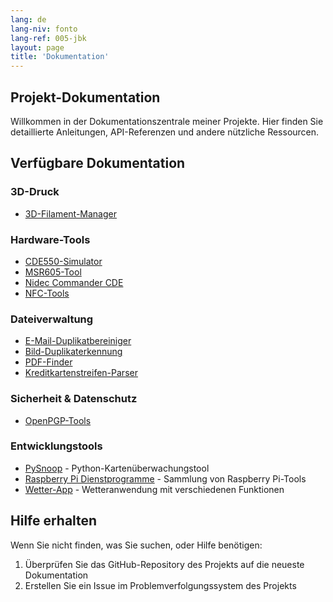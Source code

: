 ```yaml
---
lang: de
lang-niv: fonto
lang-ref: 005-jbk
layout: page
title: 'Dokumentation'
---
```


## Projekt-Dokumentation

Willkommen in der Dokumentationszentrale meiner Projekte. Hier finden Sie detaillierte Anleitungen, API-Referenzen und andere nützliche Ressourcen.

## Verfügbare Dokumentation

### 3D-Druck

- [3D-Filament-Manager](docs/3D_Filament_Manager)

### Hardware-Tools

- [CDE550-Simulator](docs/CDE550-sim)
- [MSR605-Tool](docs/MSR605)
- [Nidec Commander CDE](docs/Nidec_CommanderCDE)
- [NFC-Tools](docs/NFC)

### Dateiverwaltung

- [E-Mail-Duplikatbereiniger](docs/EmailDuplicateCleaner)
- [Bild-Duplikaterkennung](docs/Images-Deduplicator)
- [PDF-Finder](docs/PDF_Finder)
- [Kreditkartenstreifen-Parser](docs/card_parser)

### Sicherheit & Datenschutz

- [OpenPGP-Tools](docs/OpenPGP)

### Entwicklungstools

- [PySnoop](docs/PySnoop) - Python-Kartenüberwachungstool
- [Raspberry Pi Dienstprogramme](docs/raspy_utility) - Sammlung von Raspberry Pi-Tools
- [Wetter-App](docs/weather) - Wetteranwendung mit verschiedenen Funktionen

## Hilfe erhalten

Wenn Sie nicht finden, was Sie suchen, oder Hilfe benötigen:

1. Überprüfen Sie das GitHub-Repository des Projekts auf die neueste Dokumentation
2. Erstellen Sie ein Issue im Problemverfolgungssystem des Projekts
